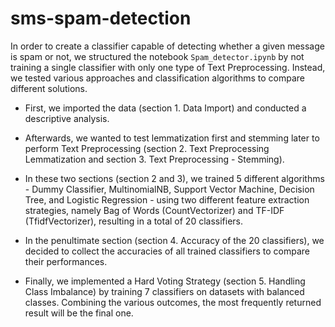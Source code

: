 # sms-spam-detection

In order to create a classifier capable of detecting whether a given message is spam or not, we structured the notebook `Spam_detector.ipynb` by not training a single classifier with only one type of Text Preprocessing. Instead, we tested various approaches and classification algorithms to compare different solutions.

- First, we imported the data (section 1. Data Import) and conducted a descriptive analysis.

- Afterwards, we wanted to test lemmatization first and stemming later to perform Text Preprocessing (section 2. Text Preprocessing Lemmatization and section 3. Text Preprocessing - Stemming).

- In these two sections (section 2 and 3), we trained 5 different algorithms - Dummy Classifier, MultinomialNB, Support Vector Machine, Decision Tree, and Logistic Regression - using two different feature extraction strategies, namely Bag of Words (CountVectorizer) and TF-IDF (TfidfVectorizer), resulting in a total of 20 classifiers.

- In the penultimate section (section 4. Accuracy of the 20 classifiers), we decided to collect the accuracies of all trained classifiers to compare their performances.

- Finally, we implemented a Hard Voting Strategy (section 5. Handling Class Imbalance) by training 7 classifiers on datasets with balanced classes. Combining the various outcomes, the most frequently returned result will be the final one.
